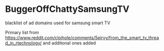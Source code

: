 # BuggerOffChattySamsungTV
blacklist of ad domains used for samsung smart TV

Primary list from https://www.reddit.com/r/pihole/comments/5eirvy/from_the_smart_tv_thread_in_rtechnology/ and additonal ones added

